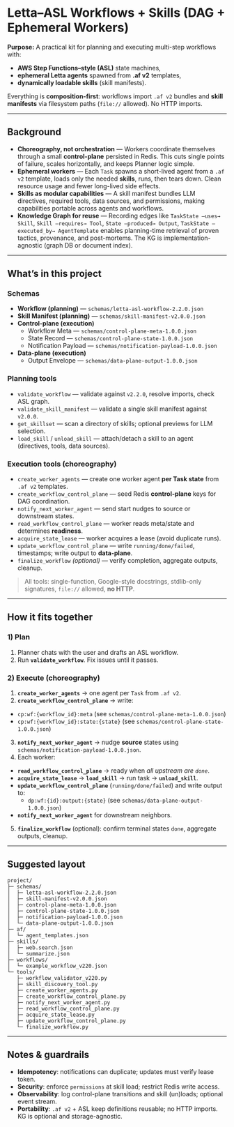 # Letta–ASL Workflows + Skills (DAG + Ephemeral Workers)

**Purpose:** A practical kit for planning and executing multi-step workflows with:
- **AWS Step Functions–style (ASL)** state machines,
- **ephemeral Letta agents** spawned from **.af v2** templates,
- **dynamically loadable skills** (skill manifests).

Everything is **composition-first**: workflows import `.af v2` bundles and **skill manifests** via filesystem paths (`file://` allowed). No HTTP imports.

---

## Background

- **Choreography, not orchestration** — Workers coordinate themselves through a small **control-plane** persisted in Redis. This cuts single points of failure, scales horizontally, and keeps Planner logic simple.
- **Ephemeral workers** — Each `Task` spawns a short-lived agent from a `.af v2` template, loads only the needed **skills**, runs, then tears down. Clean resource usage and fewer long-lived side effects.
- **Skills as modular capabilities** — A skill manifest bundles LLM directives, required tools, data sources, and permissions, making capabilities portable across agents and workflows.
- **Knowledge Graph for reuse** — Recording edges like `TaskState —uses→ Skill`, `Skill —requires→ Tool`, `State —produced→ Output`, `TaskState —executed_by→ AgentTemplate` enables planning-time retrieval of proven tactics, provenance, and post-mortems. The KG is implementation-agnostic (graph DB or document index).

---

## What’s in this project

### Schemas
- **Workflow (planning)** — `schemas/letta-asl-workflow-2.2.0.json`
- **Skill Manifest (planning)** — `schemas/skill-manifest-v2.0.0.json`
- **Control-plane (execution)**
  - Workflow Meta — `schemas/control-plane-meta-1.0.0.json`
  - State Record — `schemas/control-plane-state-1.0.0.json`
  - Notification Payload — `schemas/notification-payload-1.0.0.json`
- **Data-plane (execution)**
  - Output Envelope — `schemas/data-plane-output-1.0.0.json`

### Planning tools
- `validate_workflow` — validate against `v2.2.0`, resolve imports, check ASL graph.
- `validate_skill_manifest` — validate a single skill manifest against `v2.0.0`.
- `get_skillset` — scan a directory of skills; optional previews for LLM selection.
- `load_skill` / `unload_skill` — attach/detach a skill to an agent (directives, tools, data sources).

### Execution tools (choreography)
- `create_worker_agents` — create one worker agent **per Task state** from `.af v2` templates.
- `create_workflow_control_plane` — seed Redis **control-plane** keys for DAG coordination.
- `notify_next_worker_agent` — send start nudges to source or downstream states.
- `read_workflow_control_plane` — worker reads meta/state and determines **readiness**.
- `acquire_state_lease` — worker acquires a lease (avoid duplicate runs).
- `update_workflow_control_plane` — write `running/done/failed`, timestamps; write output to **data-plane**.
- `finalize_workflow` *(optional)* — verify completion, aggregate outputs, cleanup.

> All tools: single-function, Google-style docstrings, stdlib-only signatures, `file://` allowed, **no HTTP**.

---

## How it fits together

### 1) Plan
1. Planner chats with the user and drafts an ASL workflow.
2. Run **`validate_workflow`**. Fix issues until it passes.

### 2) Execute (choreography)
1. **`create_worker_agents`** → one agent per `Task` from `.af v2`.
2. **`create_workflow_control_plane`** → write:
  - `cp:wf:{workflow_id}:meta` (see `schemas/control-plane-meta-1.0.0.json`)
  - `cp:wf:{workflow_id}:state:{state}` (see `schemas/control-plane-state-1.0.0.json`)
3. **`notify_next_worker_agent`** → nudge **source** states using `schemas/notification-payload-1.0.0.json`.
4. Each worker:
  - **`read_workflow_control_plane`** → ready when *all upstream are `done`*.
  - **`acquire_state_lease`** → **`load_skill`** → run task → **`unload_skill`**.
  - **`update_workflow_control_plane`** (`running/done/failed`) and write output to:
    - `dp:wf:{id}:output:{state}` (see `schemas/data-plane-output-1.0.0.json`)
  - **`notify_next_worker_agent`** for downstream neighbors.
5. **`finalize_workflow`** (optional): confirm terminal states `done`, aggregate outputs, cleanup.

---

## Suggested layout

```
project/
├─ schemas/
│  ├─ letta-asl-workflow-2.2.0.json
│  ├─ skill-manifest-v2.0.0.json
│  ├─ control-plane-meta-1.0.0.json
│  ├─ control-plane-state-1.0.0.json
│  ├─ notification-payload-1.0.0.json
│  └─ data-plane-output-1.0.0.json
├─ af/
│  └─ agent_templates.json
├─ skills/
│  ├─ web.search.json
│  └─ summarize.json
├─ workflows/
│  └─ example_workflow_v220.json
└─ tools/
   ├─ workflow_validator_v220.py
   ├─ skill_discovery_tool.py
   ├─ create_worker_agents.py
   ├─ create_workflow_control_plane.py
   ├─ notify_next_worker_agent.py
   ├─ read_workflow_control_plane.py
   ├─ acquire_state_lease.py
   ├─ update_workflow_control_plane.py
   └─ finalize_workflow.py
```

---

## Notes & guardrails

- **Idempotency**: notifications can duplicate; updates must verify lease token.
- **Security**: enforce `permissions` at skill load; restrict Redis write access.
- **Observability**: log control-plane transitions and skill (un)loads; optional event stream.
- **Portability**: `.af v2` + ASL keep definitions reusable; no HTTP imports. KG is optional and storage-agnostic.
